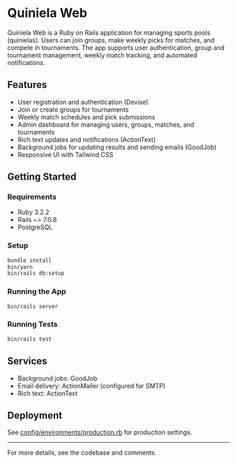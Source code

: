 # Quiniela Web

Quiniela Web is a Ruby on Rails application for managing sports pools (quinielas). Users can join groups, make weekly picks for matches, and compete in tournaments. The app supports user authentication, group and tournament management, weekly match tracking, and automated notifications.

## Features

- User registration and authentication (Devise)
- Join or create groups for tournaments
- Weekly match schedules and pick submissions
- Admin dashboard for managing users, groups, matches, and tournaments
- Rich text updates and notifications (ActionText)
- Background jobs for updating results and sending emails (GoodJob)
- Responsive UI with Tailwind CSS

## Getting Started

### Requirements

- Ruby 3.2.2
- Rails ~> 7.0.8
- PostgreSQL

### Setup

```sh
bundle install
bin/yarn
bin/rails db:setup
```

### Running the App

```sh
bin/rails server
```

### Running Tests

```sh
bin/rails test
```

## Services

- Background jobs: GoodJob
- Email delivery: ActionMailer (configured for SMTP)
- Rich text: ActionText

## Deployment

See [config/environments/production.rb](config/environments/production.rb) for production settings.

---

For more details, see the codebase and comments.
